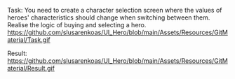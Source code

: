 Task: 
You need to create a character selection screen where the values of heroes' characteristics should change when switching between them. Realise the logic of buying and selecting a hero.
https://github.com/slusarenkoas/UI_Hero/blob/main/Assets/Resources/GitMaterial/Task.gif

Result:
https://github.com/slusarenkoas/UI_Hero/blob/main/Assets/Resources/GitMaterial/Result.gif
